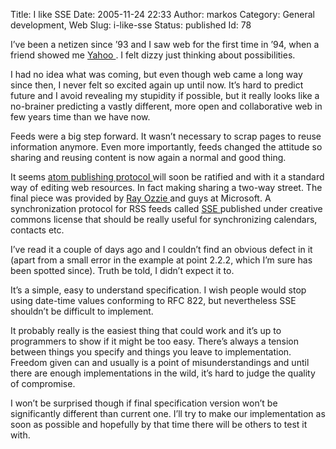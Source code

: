 Title: I like SSE
Date: 2005-11-24 22:33
Author: markos
Category: General development, Web
Slug: i-like-sse
Status: published
Id: 78

<html>
 <body>
  <div>
   <p>
    I’ve been a netizen since ’93 and I saw web for the first time in ’94, when a friend showed me
    <a href="http://www.yahoo.com">
     Yahoo
    </a>
    . I felt dizzy just thinking about possibilities.
   </p>
   <p>
    I had no idea what was coming, but even though web came a long way since then, I never felt so excited again up until now. It’s hard to predict future and I avoid revealing my stupidity if possible, but it really looks like a no-brainer predicting a vastly different, more open and collaborative web in few years time than we have now.
   </p>
   <p>
    Feeds were a big step forward. It wasn’t necessary to scrap pages to reuse information anymore. Even more importantly, feeds changed the attitude so sharing and reusing content is now again a normal and good thing.
   </p>
   <p>
    It seems
    <a href="http://www.ietf.org/html.charters/atompub-charter.html">
     atom publishing protocol
    </a>
    will soon be ratified and with it a standard way of editing web resources. In fact making sharing a two-way street. The final piece was provided by
    <a href="http://spaces.msn.com/members/rayozzie/PersonalSpace.aspx?_c01_blogpart=blogmgmt&amp;_c=blogpart" title="Ozzie's blog">
     Ray Ozzie
    </a>
    and guys at Microsoft. A synchronization protocol for RSS feeds called
    <a href="http://msdn.microsoft.com/xml/rss/sse/" title="Protocol specification">
     SSE
    </a>
    published under creative commons license that should be really useful for synchronizing calendars, contacts etc.
   </p>
   <p>
    I’ve read it a couple of days ago and I couldn’t find an obvious defect in it (apart from a small error in the example at point 2.2.2, which I’m sure has been spotted since). Truth be told, I didn’t expect it to.
   </p>
   <p>
    It’s a simple, easy to understand specification. I wish people would stop using date-time values conforming to RFC 822, but nevertheless SSE shouldn’t be difficult to implement.
   </p>
   <p>
    It probably really is the easiest thing that could work and it’s up to programmers to show if it might be too easy. There’s always a tension between things you specify and things you leave to implementation. Freedom given can and usually is a point of misunderstandings and until there are enough implementations in the wild, it’s hard to judge the quality of compromise.
   </p>
   <p>
    I won’t be surprised though if final specification version won’t be significantly different than current one. I’ll try to make our implementation as soon as possible and hopefully by that time there will be others to test it with.
   </p>
  </div>
 </body>
</html>